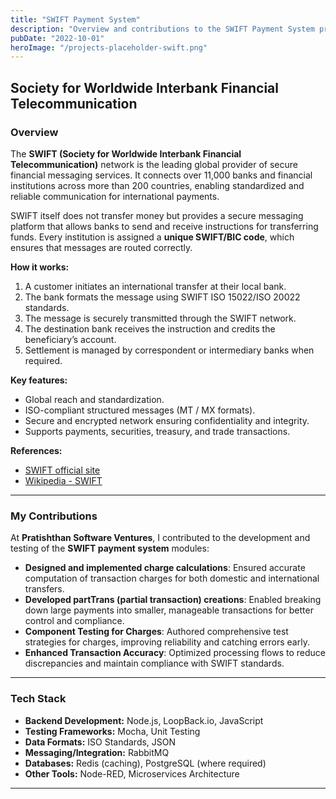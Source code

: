 ```yaml
---
title: "SWIFT Payment System"
description: "Overview and contributions to the SWIFT Payment System project."
pubDate: "2022-10-01"
heroImage: "/projects-placeholder-swift.png"
---
```


## Society for Worldwide Interbank Financial Telecommunication

### Overview
The **SWIFT (Society for Worldwide Interbank Financial Telecommunication)** network is the leading global provider of secure financial messaging services. It connects over 11,000 banks and financial institutions across more than 200 countries, enabling standardized and reliable communication for international payments.

SWIFT itself does not transfer money but provides a secure messaging platform that allows banks to send and receive instructions for transferring funds. Every institution is assigned a **unique SWIFT/BIC code**, which ensures that messages are routed correctly.

**How it works:**
1. A customer initiates an international transfer at their local bank.
2. The bank formats the message using SWIFT ISO 15022/ISO 20022 standards.
3. The message is securely transmitted through the SWIFT network.
4. The destination bank receives the instruction and credits the beneficiary’s account.
5. Settlement is managed by correspondent or intermediary banks when required.

**Key features:**
- Global reach and standardization.  
- ISO-compliant structured messages (MT / MX formats).  
- Secure and encrypted network ensuring confidentiality and integrity.  
- Supports payments, securities, treasury, and trade transactions.  

**References:**
- [SWIFT official site](https://www.swift.com/)  
- [Wikipedia - SWIFT](https://en.wikipedia.org/wiki/SWIFT)  

---

### My Contributions
At **Pratishthan Software Ventures**, I contributed to the development and testing of the **SWIFT payment system** modules:

- **Designed and implemented charge calculations**: Ensured accurate computation of transaction charges for both domestic and international transfers.  
- **Developed partTrans (partial transaction) creations**: Enabled breaking down large payments into smaller, manageable transactions for better control and compliance.  
- **Component Testing for Charges**: Authored comprehensive test strategies for charges, improving reliability and catching errors early.  
- **Enhanced Transaction Accuracy**: Optimized processing flows to reduce discrepancies and maintain compliance with SWIFT standards.  

---

### Tech Stack
- **Backend Development:** Node.js, LoopBack.io, JavaScript  
- **Testing Frameworks:** Mocha, Unit Testing  
- **Data Formats:** ISO Standards, JSON  
- **Messaging/Integration:** RabbitMQ  
- **Databases:** Redis (caching), PostgreSQL (where required)  
- **Other Tools:** Node-RED, Microservices Architecture  

---
